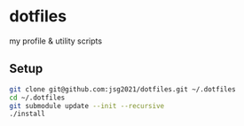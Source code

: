 # dotfiles

my profile &amp; utility scripts

## Setup

```sh
git clone git@github.com:jsg2021/dotfiles.git ~/.dotfiles
cd ~/.dotfiles
git submodule update --init --recursive
./install
```
